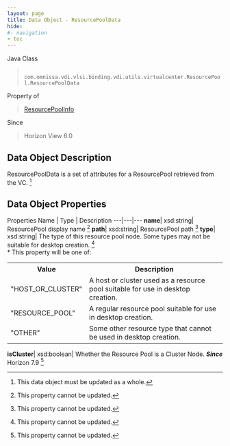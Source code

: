 ```yaml
---
layout: page
title: Data Object - ResourcePoolData
hide:
#- navigation
- toc
---
```






Java Class
> ` com.omnissa.vdi.vlsi.binding.vdi.utils.virtualcenter.ResourcePool.ResourcePoolData`

Property of
> [ResourcePoolInfo](vdi.utils.virtualcenter.ResourcePool.ResourcePoolInfo.md#field_detail)

Since
> Horizon View 6.0


## Data Object Description

ResourcePoolData is a set of attributes for a ResourcePool retrieved from the VC.
 [^167]



## Data Object Properties
Properties
Name |  Type |  Description
---|---|---
**name**|  xsd:string|  ResourcePool display name [^2]
**path**|  xsd:string|  ResourcePool path [^2]
**type**|  xsd:string|  The type of this resource pool node. Some types may not be suitable for desktop creation. [^2] <br>* This property will be one of:<br><table><tr><th>Value</th><th>Description</th></tr><tr><td>"HOST_OR_CLUSTER"</td><td>A host or cluster used as a resource pool suitable for use in desktop creation.</td></tr><tr><td>"RESOURCE_POOL"</td><td>A regular resource pool suitable for use in desktop creation.</td></tr><tr><td>"OTHER"</td><td>Some other resource type that cannot be used in desktop creation.</td></tr></table>
**isCluster**|  xsd:boolean|  Whether the Resource Pool is a Cluster Node.  **_Since_** Horizon 7.9 [^2]


 


[^2]: This property cannot be updated.
[^167]: This data object must be updated as a whole.